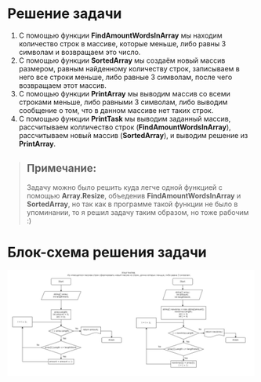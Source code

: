 # Решение задачи

1. С помощью функции **FindAmountWordsInArray** мы находим количество строк в массиве, которые меньше, либо равны 3 символам и возвращаем это число.
2. С помощью функции **SortedArray** мы создаём новый массив размером, равным найденному количеству строк, записываем в него все строки меньше, либо равные 3 символам, после чего возвращаем этот массив.
3. С помощью функции **PrintArray** мы выводим массив со всеми строками меньше, либо равными 3 символам, либо выводим сообщение о том, что в данном массиве нет таких строк.
4. С помощью функции **PrintTask** мы выводим заданный массив, рассчитываем колличество строк (**FindAmountWordsInArray**), рассчитываем новый массив (**SortedArray**), и выводим решение из **PrintArray**.

> ## **Примечание**: 
> Задачу можно было решить куда легче одной функцией с помощью **Array.Resize**, объеденив **FindAmountWordsInArray** и **SortedArray**, но так как в программе такой функции не было в упоминании, то я решил задачу таким образом, но тоже рабочим :)

# Блок-схема решения задачи
![Блок-схема](block_diagram.jpg)